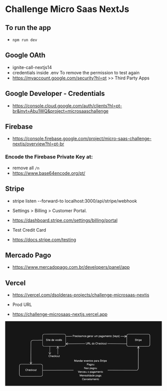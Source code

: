 # Challenge Micro Saas NextJs

## To run the app
- `npm run dev`

## Google OAth
- ignite-call-nextjs14
- credentials inside .env
To remove the permission to test again
- https://myaccount.google.com/security?hl=pt >> Third Party Apps

## Google Developer - Credentials
- https://console.cloud.google.com/auth/clients?hl=pt-br&invt=Abu1WQ&project=microsaaschallenge

## Firebase
- https://console.firebase.google.com/project/micro-saas-challenge-nextjs/overview?hl=pt-br

### Encode the Firebase Private Key at:
- remove all `/n`
- https://www.base64encode.org/pt/


## Stripe
- stripe listen --forward-to localhost:3000/api/stripe/webhook

- Settings > Billing > Customer Portal. 
- https://dashboard.stripe.com/settings/billing/portal

- Test Credit Card
- https://docs.stripe.com/testing

## Mercado Pago
- https://www.mercadopago.com.br/developers/panel/app 

## Vercel
- https://vercel.com/dsolderas-projects/challenge-microsaas-nextjs

- Prod URL
- https://challenge-microsaas-nextjs.vercel.app


![alt text](image.png)

